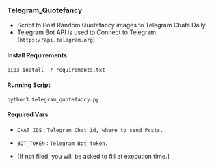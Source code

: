 ### Telegram_Quotefancy
- Script to Post Random Quotefancy images to Telegram Chats Daily.
- Telegram Bot API is used to Connect to Telegram. (`https://api.telegram.org`)


#### Install Requirements
```
pip3 install -r requirements.txt
```

#### Running Script
```
python3 telegram_quotefancy.py
```

#### Required Vars
- `CHAT_IDS` : `Telegram Chat id, where to send Posts.`
- `BOT_TOKEN` : `Telegram Bot token.`

- [If not filed, you will be asked to fill at execution time.]